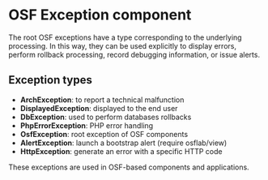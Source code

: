 # OSF Exception component

The root OSF exceptions have a type corresponding to the underlying processing.
In this way, they can be used explicitly to display errors, perform rollback
processing, record debugging information, or issue alerts.

## Exception types

* **ArchException**: to report a technical malfunction
* **DisplayedException**: displayed to the end user
* **DbException**: used to perform databases rollbacks
* **PhpErrorException**: PHP error handling
* **OsfException**: root exception of OSF components
* **AlertException**: launch a bootstrap alert (require osflab/view)
* **HttpException**: generate an error with a specific HTTP code

These exceptions are used in OSF-based components and applications.